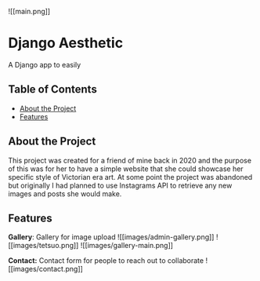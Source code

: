 ![[main.png]]
# Django Aesthetic


A Django app to easily 

## Table of Contents

* [About the Project](#about-the-project)
* [Features](#features)

## About the Project

This project was created for a friend of mine back in 2020 and the purpose of this was for her to have a simple website that she could showcase her specific style of Victorian era art. At some point the project was abandoned but originally I had planned to use Instagrams API to retrieve any new images and posts she would make.

## Features

**Gallery**: Gallery for image upload
![[images/admin-gallery.png]]
![[images/tetsuo.png]]
![[images/gallery-main.png]]

**Contact:** Contact form for people to reach out to collaborate
![[images/contact.png]]



